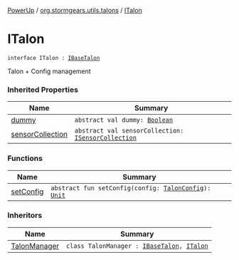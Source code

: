 [PowerUp](../../index.md) / [org.stormgears.utils.talons](../index.md) / [ITalon](./index.md)

# ITalon

`interface ITalon : `[`IBaseTalon`](../-i-base-talon/index.md)

Talon + Config management

### Inherited Properties

| Name | Summary |
|---|---|
| [dummy](../-i-base-talon/dummy.md) | `abstract val dummy: `[`Boolean`](https://kotlinlang.org/api/latest/jvm/stdlib/kotlin/-boolean/index.html) |
| [sensorCollection](../-i-base-talon/sensor-collection.md) | `abstract val sensorCollection: `[`ISensorCollection`](../-i-sensor-collection/index.md) |

### Functions

| Name | Summary |
|---|---|
| [setConfig](set-config.md) | `abstract fun setConfig(config: `[`TalonConfig`](../-talon-config/index.md)`): `[`Unit`](https://kotlinlang.org/api/latest/jvm/stdlib/kotlin/-unit/index.html) |

### Inheritors

| Name | Summary |
|---|---|
| [TalonManager](../-talon-manager/index.md) | `class TalonManager : `[`IBaseTalon`](../-i-base-talon/index.md)`, `[`ITalon`](./index.md) |
